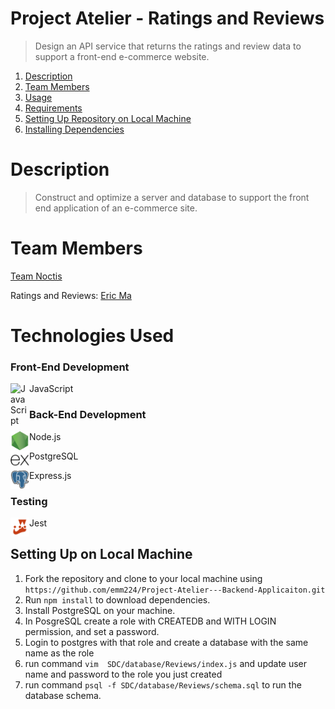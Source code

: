 # Project Atelier - Ratings and Reviews

> Design an API service that returns the ratings and review data to support a front-end e-commerce website.

1. [Description](#description)
2. [Team Members](#team-members)
3. [Usage](#usage)
4. [Requirements](#requirements)
5. [Setting Up Repository on Local Machine](#setting-up-repository-on-local-machine)
6. [Installing Dependencies](#installing-dependencies)

# Description

> Construct and optimize a server and database to support the front end application of an e-commerce site.

# Team Members
[Team Noctis](https://github.com/NoctisSDC/SDC)<br/>

Ratings and Reviews: [Eric Ma](https://github.com/emm224)<br/>


# Technologies Used

### Front-End Development
JavaScript <img align="left" alt="JavaScript" width="30px" src="https://raw.githubusercontent.com/jmnote/z-icons/master/svg/javascript.svg" />
<br />

### Back-End Development
Node.js <img align="left" alt="Node JS" width="30px" src="https://raw.githubusercontent.com/github/explore/80688e429a7d4ef2fca1e82350fe8e3517d3494d/topics/nodejs/nodejs.png" />
<br />

PostgreSQL <img align="left" alt="PostgreSQL" width="30px" src="https://github.com/devicons/devicon/blob/master/icons/express/express-original.svg" />
<br />

Express.js <img align="left" alt="Express" width="30px" src="https://github.com/devicons/devicon/blob/master/icons/postgresql/postgresql-original.svg" />
<br />

### Testing
Jest <img align="left" alt="Jest" width="30px" src="https://raw.githubusercontent.com/vscode-icons/vscode-icons/master/icons/file_type_jest.svg?sanitize=true" />
<br />

## Setting Up on Local Machine

1. Fork the repository and clone to your local machine using `https://github.com/emm224/Project-Atelier---Backend-Applicaiton.git`
2. Run `npm install` to download dependencies.
3. Install PostgreSQL on your machine.
4. In PosgreSQL create a role with CREATEDB and WITH LOGIN permission, and set a password.
5. Login to postgres with that role and create a database with the same name as the role
6. run command `vim  SDC/database/Reviews/index.js` and update user name and password to the role you just created
7. run command `psql -f SDC/database/Reviews/schema.sql` to run the database schema.
